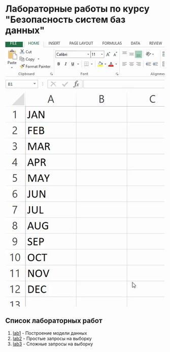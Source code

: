 # Лабораторные работы по курсу "Безопасность систем баз данных"

![excel](assets/excel.gif)

## Список лабораторных работ

1. [lab1](lab1) - Построение модели данных
2. [lab2](lab2) - Простые запросы на выборку
3. [lab3](lab3) - Сложные запросы на выборку
